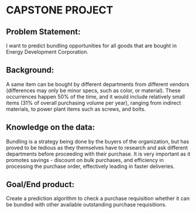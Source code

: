 # CAPSTONE PROJECT

## Problem Statement:
I want to predict bundling opportunities for all goods that are bought in Energy Development Corporation. 

## Background:
A same item can be bought by different departments from different vendors (differences may only be minor specs, such as color, or material). These occurrences happen 50% of the time, and it would include relatively small items (31% of overall purchasing volume per year), ranging from indirect materials, to power plant items such as screws, and bolts.

## Knowledge on the data:
Bundling is a strategy being done by the buyers of the organization, but has proved to be tedious as they themselves have to research and ask different departments before proceeding with their purchase. It is very important as it promotes savings - discount on bulk purchases, and efficiency in processing the purchase order, effectively leading in faster deliveries.

## Goal/End product:
Create a prediction algorithm to check a purchase requisition whether it can be bundled with other available outstanding purchase requisitions. 
